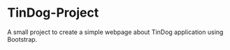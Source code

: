 # TinDog-Project
A small project to create a simple webpage about TinDog application using Bootstrap.

